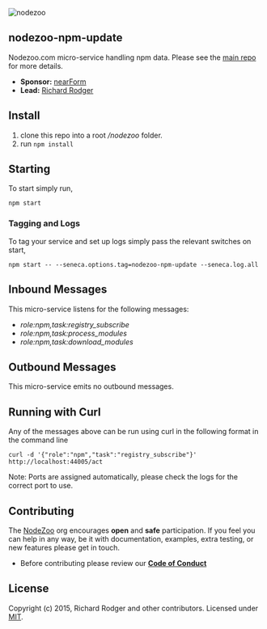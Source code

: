 ![nodezoo](https://raw.githubusercontent.com/rjrodger/nodezoo-web/to-redux/client/assets/img/logo-nodezoo.png)

## nodezoo-npm-update
Nodezoo.com micro-service handling npm data. Please see the [main repo][] for more details.

- __Sponsor:__ [nearForm][]
- __Lead:__ [Richard Rodger][Lead]

## Install
1. clone this repo into a root _/nodezoo_ folder.
2. run `npm install`

## Starting
To start simply run,

```
npm start
```
### Tagging and Logs
To tag your service and set up logs simply pass the relevant switches on start,

```
npm start -- --seneca.options.tag=nodezoo-npm-update --seneca.log.all
```

## Inbound Messages

This micro-service listens for the following messages:

  * _role:npm,task:registry_subscribe_
  * _role:npm,task:process_modules_
  * _role:npm,task:download_modules_

## Outbound Messages

This micro-service emits no outbound messages.

## Running with Curl

Any of the messages above can be run using curl in the following format in the command line
```
curl -d '{"role":"npm","task":"registry_subscribe"}' http://localhost:44005/act
```
Note: Ports are assigned automatically, please check the logs for the correct port to use.

## Contributing
The [NodeZoo][] org encourages __open__ and __safe__ participation. If you feel you can help in any way, be it with documentation, examples, extra testing, or new features please get in touch.

- Before contributing please review our __[Code of Conduct][CoC]__

## License
Copyright (c) 2015, Richard Rodger and other contributors.
Licensed under [MIT][].

[main repo]: https://github.com/rjrodger/nodezoo
[MIT]: ./LICENSE
[Code of Conduct]: https://github.com/nearform/vidi-contrib/docs/code_of_conduct.md
[nearForm]: http://www.nearform.com/
[nodeZoo]: http://www.nodezoo.com/
[CoC]: ./CoC.md
[Lead]: https://github.com/rjrodger
